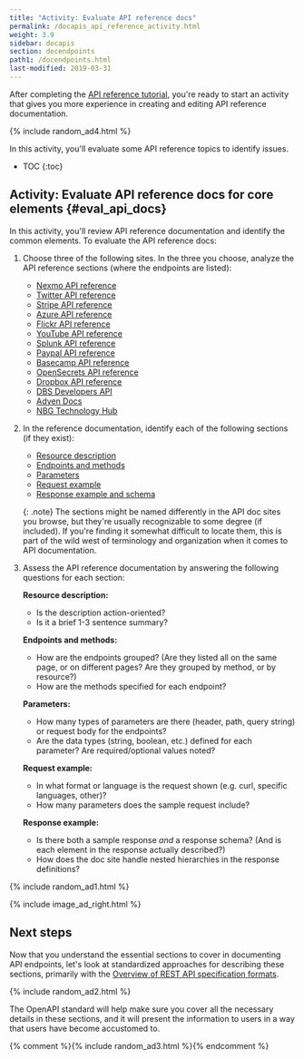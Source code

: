 ```yaml
---
title: "Activity: Evaluate API reference docs"
permalink: /docapis_api_reference_activity.html
weight: 3.9
sidebar: docapis
section: docendpoints
path1: /docendpoints.html
last-modified: 2019-03-31
---
```


After completing the [API reference tutorial](docapis_api_reference_tutorial_overview.html), you're ready to start an activity that gives you more experience in creating and editing API reference documentation.

{% include random_ad4.html %}

In this activity, you'll evaluate some API reference topics to identify issues.


* TOC
{:toc}

## <i class="fa fa-user-circle"></i> Activity: Evaluate API reference docs for core elements {#eval_api_docs}

In this activity, you'll review API reference documentation and identify the common elements. To evaluate the API reference docs:

1.  Choose three of the following sites. In the three you choose, analyze the API reference sections (where the endpoints are listed):

    *  [Nexmo API reference](https://developer.nexmo.com/api)
    *  [Twitter API reference](https://developer.twitter.com/en/docs/api-reference-index)
    *  [Stripe API reference](https://stripe.com/docs/api)
    *  [Azure API reference](https://docs.microsoft.com/en-us/rest/api/advisor/)
    *  [Flickr API reference](https://www.flickr.com/services/api/)
    *  [YouTube API reference](https://developers.google.com/youtube/v3/docs)
    *  [Splunk API reference](https://docs.splunk.com/Documentation/Splunk/8.0.0/RESTREF/RESTlist)
    *  [Paypal API reference](https://developer.paypal.com/docs/api/overview/)
    *  [Basecamp API reference](https://github.com/basecamp/bc3-api)
    *  [OpenSecrets API reference](http://www.opensecrets.org/open-data/api-documentation)
    *  [Dropbox API reference](https://www.dropbox.com/developers/documentation/http/documentation)
    *  [DBS Developers API](https://www.dbs.com/dbsdevelopers/discover/deposit.html)
    *  [Adyen Docs](https://docs.adyen.com/)
    *  [NBG Technology Hub](https://developer.nbg.gr/apiProducts)

2.  In the reference documentation, identify each of the following sections (if they exist):

    *  [Resource description]({{site.rooturl}}docapis_resource_descriptions.html)
    *  [Endpoints and methods]({{site.rooturl}}docapis_resource_endpoints.html)
    *  [Parameters]({{site.rooturl}}docapis_doc_parameters.html)
    *  [Request example]({{site.rooturl}}docapis_doc_sample_requests.html)
    *  [Response example and schema]({{site.rooturl}}docapis_doc_sample_responses_and_schema.html)

    {: .note}
    The sections might be named differently in the API doc sites you browse, but they're usually recognizable to some degree (if included). If you're finding it somewhat difficult to locate them, this is part of the wild west of terminology and organization when it comes to API documentation.

3.  Assess the API reference documentation by answering the following questions for each section:

    **Resource description:**
      *  Is the description action-oriented?
      *  Is it a brief 1-3 sentence summary?

    **Endpoints and methods:**
      *  How are the endpoints grouped? (Are they listed all on the same page, or on different pages? Are they grouped by method, or by resource?)
      *  How are the methods specified for each endpoint?

    **Parameters:**
      *  How many types of parameters are there (header, path, query string) or request body for the endpoints?
      *  Are the data types (string, boolean, etc.) defined for each parameter? Are required/optional values noted?

    **Request example:**
      *  In what format or language is the request shown (e.g. curl, specific languages, other)?
      *  How many parameters does the sample request include?

    **Response example:**
      *  Is there both a sample response *and* a response schema? (And is each element in the response actually described?)
      *  How does the doc site handle nested hierarchies in the response definitions?

{% include random_ad1.html %}

{% include image_ad_right.html %}

## Next steps

Now that you understand the essential sections to cover in documenting API endpoints, let's look at standardized approaches for describing these sections, primarily with the [Overview of REST API specification formats](pubapis_rest_specification_formats.html).

{% include random_ad2.html %}

The OpenAPI standard will help make sure you cover all the necessary details in these sections, and it will present the information to users in a way that users have become accustomed to.

{% comment %}{% include random_ad3.html %}{% endcomment %}
